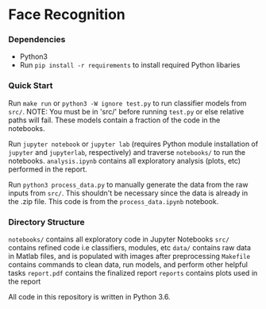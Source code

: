 # Face Recognition

### Dependencies
- Python3
- Run `pip install -r requirements` to install required Python libaries

### Quick Start
Run `make run` or `python3 -W ignore test.py` to run classifier models from `src/`. NOTE: You must be in 'src/' before running `test.py` or else relative paths will fail. These models contain a fraction of the code in the notebooks.

Run `jupyter notebook` or `jupyter lab` (requires Python module installation of `jupyter` and `jupyterlab`, respectively) and traverse `notebooks/` to run the notebooks. `analysis.ipynb` contains all exploratory analysis (plots, etc) performed in the report.

Run `python3 process_data.py` to manually generate the data from the raw inputs from `src/`. This shouldn't be necessary since the data is already in the .zip file. This code is from the `process_data.ipynb` notebook.

### Directory Structure
`notebooks/` contains all exploratory code in Jupyter Notebooks
`src/` contains refined code i.e classifiers, modules, etc
`data/` contains raw data in Matlab files, and is populated with images after preprocessing
`Makefile` contains commands to clean data, run models, and perform other helpful tasks
`report.pdf` contains the finalized report
`reports` contains plots used in the report

All code in this repository is written in Python 3.6.
